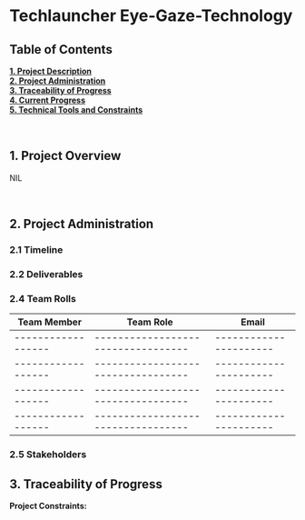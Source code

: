 # Techlauncher Eye-Gaze-Technology
<h2><a name = "content"> Table of Contents </a></h2>

<a href = "#Title1"><b> 1. Project Description </b></a><br/>
<a href = "#Title2"><b> 2. Project Administration </b></a><br/>
<a href = "#Title3"><b> 3. Traceability of Progress </b></a><br/> 
<a href = "#Title4"><b> 4. Current Progress </b></a><br/>
<a href = "#Title5"><b> 5. Technical Tools and Constraints </b></a><br/>


<br />

<h2><a name = "Title1"> 1. Project Overview </a></h2>

NIL 

<br />

<h2><a name = "Title2"> 2. Project Administration </a></h2>

<h3> 2.1 Timeline </h3>



<h3> 2.2 Deliverables </h3>






<h3> 2.4 Team Rolls </h3>

| Team Member      | Team Role                        | Email                | 
|------------------|----------------------------------|----------------------|  
|------------------|----------------------------------|----------------------| 
|------------------|----------------------------------|----------------------| 
|------------------|----------------------------------|----------------------| 
|------------------|----------------------------------|----------------------| 

<h3> 2.5 Stakeholders </h3>



<h2><a name = "Title3"> 3. Traceability of Progress</a></h2>

**Project Constraints:**




